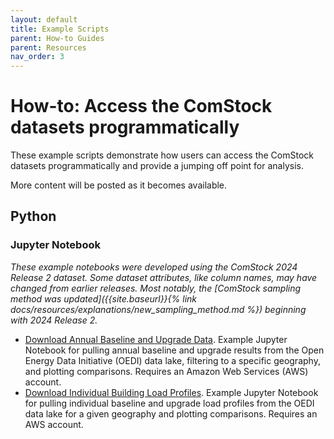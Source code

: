 ```yaml
---
layout: default
title: Example Scripts
parent: How-to Guides
parent: Resources
nav_order: 3
---
```


# How-to: Access the ComStock datasets programmatically
These example scripts demonstrate how users can access the ComStock datasets programmatically and provide a jumping off point for analysis.

More content will be posted as it becomes available.

## Python
### Jupyter Notebook
_These example notebooks were developed using the ComStock 2024 Release 2 dataset. Some dataset attributes, like column names, may have changed from earlier releases. Most notably, the [ComStock sampling method was updated]({{site.baseurl}}{% link docs/resources/explanations/new_sampling_method.md %}) beginning with 2024 Release 2._
- [Download Annual Baseline and Upgrade Data][1]. Example Jupyter Notebook for pulling annual baseline and upgrade results from the Open Energy Data Initiative (OEDI) data lake, filtering to a specific geography, and plotting comparisons. Requires an Amazon Web Services (AWS) account.
- [Download Individual Building Load Profiles][2]. Example Jupyter Notebook for pulling individual baseline and upgrade load profiles from the OEDI data lake for a given geography and plotting comparisons. Requires an AWS account.

[1]:../../../assets/files/download_annual_baseline_and_upgrade_data.ipynb
[2]:../../../assets/files/download_individual_building_profiles.ipynb